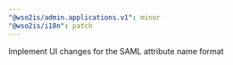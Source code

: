 ```yaml
---
"@wso2is/admin.applications.v1": minor
"@wso2is/i18n": patch
---
```


Implement UI changes for the SAML attribute name format
